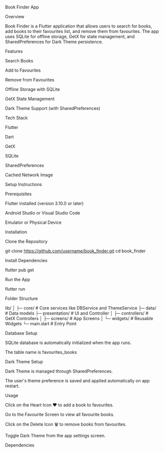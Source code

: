 Book Finder App

Overview

Book Finder is a Flutter application that allows users to search for books, add books to their favourites list, and remove them from favourites. The app uses SQLite for offline storage, GetX for state management, and SharedPreferences for Dark Theme persistence.

Features

Search Books

Add to Favourites

Remove from Favourites

Offline Storage with SQLite

GetX State Management

Dark Theme Support (with SharedPreferences)

Tech Stack

Flutter

Dart

GetX

SQLite

SharedPreferences

Cached Network Image

Setup Instructions

Prerequisites

Flutter installed (version 3.10.0 or later)

Android Studio or Visual Studio Code

Emulator or Physical Device

Installation

Clone the Repository

git clone https://github.com/username/book_finder.git
cd book_finder

Install Dependencies

flutter pub get

Run the App

flutter run

Folder Structure

lib/
│
├─ core/             # Core services like DBService and ThemeService
├─ data/             # Data models
├─ presentation/     # UI and Controller
│   ├─ controllers/  # GetX Controllers
│   ├─ screens/      # App Screens
│   └─ widgets/      # Reusable Widgets
└─ main.dart         # Entry Point

Database Setup

SQLite database is automatically initialized when the app runs.

The table name is favourites_books

Dark Theme Setup

Dark Theme is managed through SharedPreferences.

The user's theme preference is saved and applied automatically on app restart.

Usage

Click on the Heart Icon ❤️ to add a book to favourites.

Go to the Favourite Screen to view all favourite books.

Click on the Delete Icon 🗑️ to remove books from favourites.

Toggle Dark Theme from the app settings screen.

Dependencies
